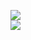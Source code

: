 [![](https://img.shields.io/badge/Made%20With-Github%20Spray-lightgrey.svg?style=for-the-badge&logo=github)](https://github.com/Annihil/github-spray#5945)  
[![](https://i.imgur.com/2DrTn0Z.gif)](https://github.com/Annihil/github-spray)
